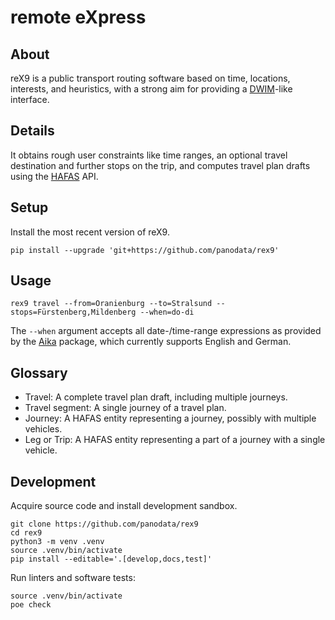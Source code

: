 # remote eXpress


## About

reX9 is a public transport routing software based on time, locations, interests,
and heuristics, with a strong aim for providing a [DWIM]-like interface.


## Details

It obtains rough user constraints like time ranges, an optional travel destination
and further stops on the trip, and computes travel plan drafts using the [HAFAS] API.


## Setup

Install the most recent version of reX9.
```shell
pip install --upgrade 'git+https://github.com/panodata/rex9'
```


## Usage

```shell
rex9 travel --from=Oranienburg --to=Stralsund --stops=Fürstenberg,Mildenberg --when=do-di
```

The `--when` argument accepts all date-/time-range expressions as provided by the [Aika]
package, which currently supports English and German.


## Glossary

- Travel: A complete travel plan draft, including multiple journeys.
- Travel segment: A single journey of a travel plan.
- Journey: A HAFAS entity representing a journey, possibly with multiple vehicles.
- Leg or Trip: A HAFAS entity representing a part of a journey with a single vehicle.


## Development

Acquire source code and install development sandbox.
```shell
git clone https://github.com/panodata/rex9
cd rex9
python3 -m venv .venv
source .venv/bin/activate
pip install --editable='.[develop,docs,test]'
```

Run linters and software tests:
```shell
source .venv/bin/activate
poe check
```


[Aika]: https://github.com/panodata/aika
[DWIM]: https://en.wikipedia.org/wiki/DWIM
[HAFAS]: https://de.wikipedia.org/wiki/HAFAS
